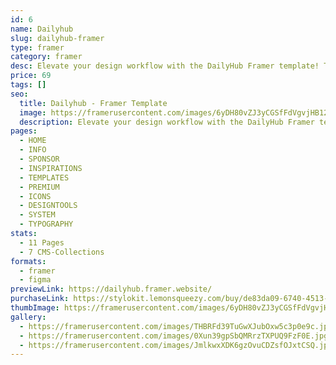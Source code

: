 ```yaml
---
id: 6
name: Dailyhub
slug: dailyhub-framer
type: framer
category: framer
desc: Elevate your design workflow with the DailyHub Framer template! This versatile and user-friendly template is crafted to enhance your Framer experience.
price: 69
tags: []
seo:
  title: Dailyhub - Framer Template
  image: https://framerusercontent.com/images/6yDH80vZJ3yCGSfFdVgvjHB120s.jpg?scale-down-to=1024
  description: Elevate your design workflow with the DailyHub Framer template! This versatile and user-friendly template is crafted to enhance your Framer experience.
pages:
  - HOME
  - INFO
  - SPONSOR
  - INSPIRATIONS
  - TEMPLATES
  - PREMIUM
  - ICONS
  - DESIGNTOOLS
  - SYSTEM
  - TYPOGRAPHY
stats:
  - 11 Pages
  - 7 CMS-Collections
formats:
  - framer
  - figma
previewLink: https://dailyhub.framer.website/
purchaseLink: https://stylokit.lemonsqueezy.com/buy/de83da09-6740-4513-8a30-1c7fa8d3cb39
thumbImage: https://framerusercontent.com/images/6yDH80vZJ3yCGSfFdVgvjHB120s.jpg?scale-down-to=1024
gallery:
  - https://framerusercontent.com/images/THBRFd39TuGwXJubOxw5c3p0e9c.jpg?scale-down-to=1024
  - https://framerusercontent.com/images/0Xun39gpSbQMRrzTXPUQ9FzF0E.jpg?scale-down-to=1024
  - https://framerusercontent.com/images/JmlkwxXDK6gzOvuCDZsfOJxtCSQ.jpg?scale-down-to=1024
---
```

